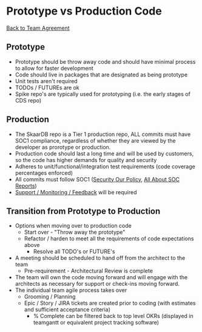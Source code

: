 Prototype vs Production Code 
===============================
[Back to Team Agreement](README.md)

## Prototype
* Prototype should be throw away code and should have minimal process to allow for faster development
* Code should live in packages that are designated as being prototype
* Unit tests aren't required
* TODOs / FUTUREs are ok
* Spike repo's are typically used for prototyping (i.e. the early stages of CDS repo)

## Production
* The SkaarDB repo is a Tier 1 production repo, ALL commits must have SOC1 compliance, regardless of whether they are viewed by the developer as prorotype or production.
* Production code should last a long time and will be used by customers, so the code has higher demands for quality and security
* Adheres to unit/functional/integration test requirements (code coverage percentages enforced)
* All commits must follow SOC1 ([Security Our Policy](https://connect.workiva.com/news/security-our-policy), [All About SOC Reports](https://wiki.atl.workiva.net/pages/viewpage.action?spaceKey=SECURITY&title=All+About+SOC+Reports))
* [Support / Monitoring / Feedback](SUPPORT_MONITORING_FEEDBACK.md) will be required

## Transition from Prototype to Production
* Options when moving over to production code
   * Start over - "Throw away the prototype"
   * Refactor / harden to meet all the requirements of code expectations above
      * Resolve all TODO's or FUTURE's
* A meeting should be scheduled to hand off from the architect to the team
   * Pre-requirement - Architectural Review is complete
* The team will own the code moving forward and will engage with the architects as necessary for support or check-ins moving forward.
* The individual team agile process takes over
   * Grooming / Planning
   * Epic / Story / JIRA tickets are created prior to coding (with estimates and sufficient acceptance criteria)
      * % Complete can be filtered back to top level OKRs (displayed in teamgantt or equivalent project tracking software)
